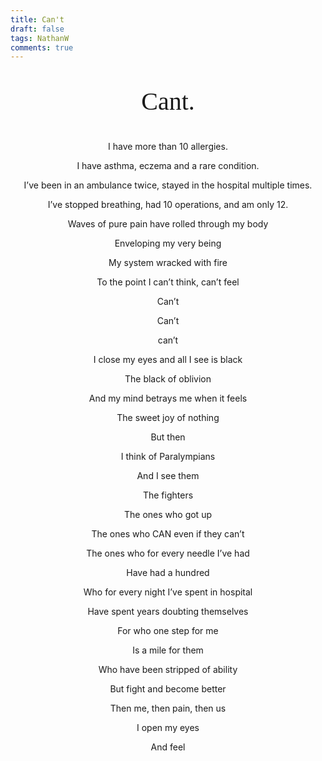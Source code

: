 ```yaml
---
title: Can't
draft: false
tags: NathanW
comments: true
---
```

<link href="https://fonts.googleapis.com/css2?family=Permanent+Marker&display=swap" rel="stylesheet">
<center><p style="font-family: 'Permanent Marker', cursive; font-size: 40px;">Cant.

I have more than 10 allergies.

I have asthma, eczema and a rare condition.

I’ve been in an ambulance twice, stayed in the hospital multiple times.

I’ve stopped breathing, had 10 operations, and am only 12.

Waves of pure pain have rolled through my body

Enveloping my very being

My system wracked with fire

To the point I can’t think, can’t feel

Can’t

Can’t

can’t

I close my eyes and all I see is black

The black of oblivion

And my mind betrays me when it feels

The sweet joy of nothing

But then

I think of Paralympians

And I see them

The fighters

The ones who got up

The ones who CAN even if they can’t

The ones who for every needle I’ve had

Have had a hundred

Who for every night I’ve spent in hospital

Have spent years doubting themselves

For who one step for me

Is a mile for them

Who have been stripped of ability

But fight and become better

Then me, then pain, then us

I open my eyes

And feel</center>
